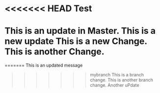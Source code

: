 <<<<<<< HEAD
Test
====
This is an update in Master.
This is a new update
This is a new Change.
This is another Change.
=======
=======
This is an updated message
>>>>>>> mybranch
This is a branch change.
This is another branch change.
Another uPdate
